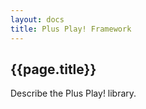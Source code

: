 ```yaml
---
layout: docs
title: Plus Play! Framework
---
```


## {{page.title}}
Describe the Plus Play! library.